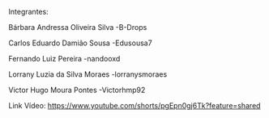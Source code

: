 Integrantes:

Bárbara Andressa Oliveira Silva
-B-Drops

Carlos Eduardo Damião Sousa
-Edusousa7

Fernando Luiz Pereira 
-nandooxd

Lorrany Luzia da Silva Moraes 
-lorranysmoraes

Victor Hugo Moura Pontes
-Victorhmp92



Link Vídeo:
https://www.youtube.com/shorts/pgEpn0gj6Tk?feature=shared
